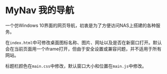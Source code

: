 # MyNav 我的导航

一个仿Windows 10界面的网页导航，初衷是为了方便访问NAS上搭建的各种服务。

在`index.html`中可修改桌面图标名称、图片、网址以及是否在新窗口打开。默认会在当前页面用一个iframe打开，但由于安全设置或兼容问题，并不适用于所有网站。

标题栏颜色在`main.css`中修改，默认窗口大小和位置在`main.js`中修改。
